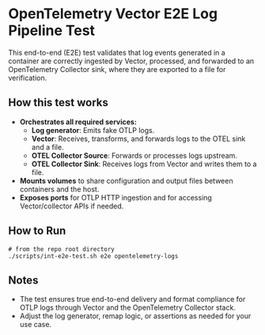 # OpenTelemetry Vector E2E Log Pipeline Test

This end-to-end (E2E) test validates that log events generated in a container are correctly ingested by Vector, processed, and forwarded to an OpenTelemetry Collector sink, where they are exported to a file for verification.

## How this test works

- **Orchestrates all required services:**
  - **Log generator**: Emits fake OTLP logs.
  - **Vector**: Receives, transforms, and forwards logs to the OTEL sink and a file.
  - **OTEL Collector Source**: Forwards or processes logs upstream.
  - **OTEL Collector Sink**: Receives logs from Vector and writes them to a file.
- **Mounts volumes** to share configuration and output files between containers and the host.
- **Exposes ports** for OTLP HTTP ingestion and for accessing Vector/collector APIs if needed.

## How to Run

```shell
# from the repo root directory
./scripts/int-e2e-test.sh e2e opentelemetry-logs
```

## Notes

- The test ensures true end-to-end delivery and format compliance for OTLP logs through Vector and the OpenTelemetry Collector stack.
- Adjust the log generator, remap logic, or assertions as needed for your use case.
